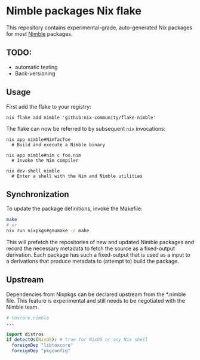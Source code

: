 # Nimble packages Nix flake

This repository contains experimental-grade, auto-generated Nix packages for 
most [Nimble](https://github.com/nim-lang/nimble) packages.

## TODO:
 - automatic testing
 - Back-versioning

## Usage

First add the flake to your registry:

```shell
nix flake add nimble 'github:nix-community/flake-nimble'
```

The flake can now be referred to by subsequent `nix` invocations:

```shell
nix app nimble#NimTacToe
  # Build and execute a Nimble binary

nix app nimble#nim c foo.nim
  # Invoke the Nim compiler

nix dev-shell nimble
  # Enter a shell with the Nim and Nimble utilities
```

## Synchronization

To update the package definitions, invoke the Makefile:

```sh
make
# or
nix run nixpkgs#gnumake -c make
```

This will prefetch the repositories of new and updated Nimble packages and 
record the necessary metadata to fetch the source as a fixed-output derivation. 
Each package has such a fixed-output that is used as a input to a derivations 
that produce metadata to (attempt to) build the package.

## Upstream

Dependencies from Nixpkgs can be declared upstream from the *.nimble file. This 
feature is experimental and still needs to be negotiated with the Nimble team.

```nim
# toxcore.nimble
...

import distros
if detectOs(NixOS): # true for NixOS or any Nix shell
  foreignDep "libtoxcore"
  foreignDep "pkgconfig"
```
